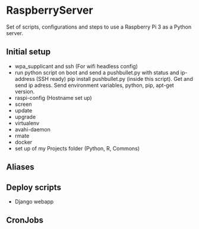 # RaspberryServer
Set of scripts, configurations and steps to use a Raspberry Pi 3 as a Python server.


## Initial setup
* wpa_supplicant and ssh (For wifi headless config)
* run python script on boot and send a pushbullet.py with status and ip-address (SSH ready)
  pip install pushbullet.py (inside this script). Get and send ip adress. Send environment variables, python, pip, apt-get version.
* raspi-config  (Hostname set up)
* screen
* update
* upgrade
* virtualenv
* avahi-daemon
* rmate
* docker
* set up of my Projects folder (Python, R, Commons)


## Aliases


## Deploy scripts
* Django webapp


## CronJobs
